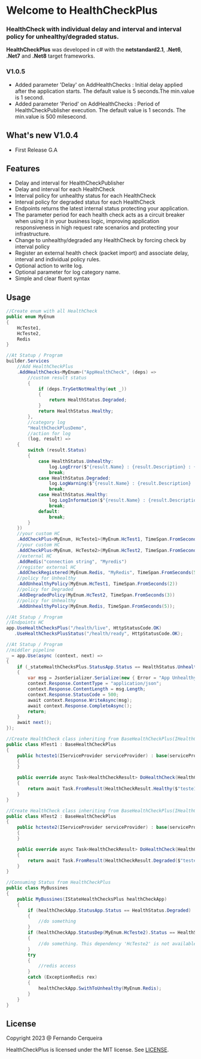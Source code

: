# **Welcome to HealthCheckPlus**

### **HealthCheck with individual delay and interval and interval policy for unhealthy/degraded status.**

**HealthCheckPlus** was developed in c# with the **netstandard2.1**, **.Net6**, **.Net7** and **.Net8** target frameworks.

### V1.0.5

- Added parameter 'Delay'  on AddHealthChecks<T> : Initial delay applied after the application starts. The default value is 5 seconds.The min.value is 1 second.
- Added parameter 'Period' on AddHealthChecks<T> : Period of HealthCheckPublisher execution. The default value is 1 seconds. The min.value is 500 milesecond.

## What's new V1.0.4

- First Release G.A

## Features

- Delay and interval for HealthCheckPublisher  
- Delay and interval for each HealthCheck
- Interval policy for unhealthy status for each HealthCheck
- Interval policy for degraded status for each HealthCheck
- Endpoints returns the latest internal status protecting your application.
- The parameter period for each health check acts as a circuit breaker when using it in your business logic, improving application responsiveness in high request rate scenarios and protecting your infrastructure.
- Change to unhealthy/degraded any HealthCheck by forcing check by interval policy
- Register an external health check (packet import) and associate delay, interval and individual policy rules.
- Optional action to write log.
- Optional parameter for log category name.
- Simple and clear fluent syntax

## Usage

```csharp
//Create enum with all HealthCheck
public enum MyEnum
{
    HcTeste1,
    HcTeste2,
    Redis
}
```

```csharp
//At Statup / Program
builder.Services
    //Add HealthCheckPlus
    .AddHealthChecks<MyEnum>("AppHealthCheck", (deps) =>
        //custom result status 
        {
            if (deps.TryGetNotHealthy(out _))
            {
                return HealthStatus.Degraded;
            }
            return HealthStatus.Healthy;
        },
        //category log
        "HealthCheckPlusDemo",
        //action for log    
        (log, result) =>
    {
        switch (result.Status)
        {
            case HealthStatus.Unhealthy:
                log.LogError($"{result.Name} : {result.Description} : {result.Status} : {result.ElapsedTime} : {result.Date}");
                break;
            case HealthStatus.Degraded:
                log.LogWarning($"{result.Name} : {result.Description} : {result.Status} : {result.ElapsedTime} : {result.Date}");
                break;
            case HealthStatus.Healthy:
                log.LogInformation($"{result.Name} : {result.Description} : {result.Status} : {result.ElapsedTime} : {result.Date}");
                break;
            default:
                break;
        }
    })
    //your custom HC    
    .AddCheckPlus<MyEnum, HcTeste1>(MyEnum.HcTest1, TimeSpan.FromSeconds(20), TimeSpan.FromSeconds(30))
    //your custom HC    
    .AddCheckPlus<MyEnum, HcTeste2>(MyEnum.HcTest2, TimeSpan.FromSeconds(10), TimeSpan.FromSeconds(40), failureStatus: HealthStatus.Degraded)
    //external HC 
    .AddRedis("connection string", "Myredis")
    //register external HC 
    .AddCheckRegistered(MyEnum.Redis, "MyRedis", TimeSpan.FromSeconds(5), TimeSpan.FromSeconds(60))
    //policy for Unhealthy
    .AddUnhealthyPolicy(MyEnum.HcTest1, TimeSpan.FromSeconds(2))
    //policy for Degraded
    .AddDegradedPolicy(MyEnum.HcTest2, TimeSpan.FromSeconds(3))
    //policy for Unhealthy
    .AddUnhealthyPolicy(MyEnum.Redis, TimeSpan.FromSeconds(5));
```

```csharp
//At Statup / Program
//Endpoints HC
app.UseHealthChecksPlus("/health/live", HttpStatusCode.OK)
   .UseHealthChecksPlusStatus("/health/ready", HttpStatusCode.OK);
```

```csharp
//At Statup / Program
//middler pipeline
_ = app.Use(async (context, next) =>
{
    if (_stateHealthChecksPlus.StatusApp.Status == HealthStatus.Unhealthy)
    {
        var msg = JsonSerializer.Serialize(new { Error = "App Unhealthy" });
        context.Response.ContentType = "application/json";
        context.Response.ContentLength = msg.Length;
        context.Response.StatusCode = 500;
        await context.Response.WriteAsync(msg);
        await context.Response.CompleteAsync();
        return;
    }
    await next();
});
```
```csharp
//Create HealthCheck class inheriting from BaseHealthCheckPlus(IHealthCheck)
public class HTest1 : BaseHealthCheckPlus
{
    public hcteste1(IServiceProvider serviceProvider) : base(serviceProvider)
    {
    }

    public override async Task<HealthCheckResult> DoHealthCheck(HealthCheckContext context, CancellationToken cancellationToken)
    {
        return await Task.FromResult(HealthCheckResult.Healthy($"teste1"));
    }
}

//Create HealthCheck class inheriting from BaseHealthCheckPlus(IHealthCheck)
public class HTest2 : BaseHealthCheckPlus
{
    public hcteste2(IServiceProvider serviceProvider) : base(serviceProvider)
    {
    }

    public override async Task<HealthCheckResult> DoHealthCheck(HealthCheckContext context, CancellationToken cancellationToken)
    {
        return await Task.FromResult(HealthCheckResult.Degraded($"teste2"));
    }
}
```

```csharp
//Consuming Status from HealthCheckPlus
public class MyBussines
{
    public MyBussines(IStateHealthChecksPlus healthCheckApp)
    {
        if (healthCheckApp.StatusApp.Status == HealthStatus.Degraded)
        { 
            //do something
        }
        if (healthCheckApp.StatusDep(MyEnum.HcTeste2).Status == HealthStatus.Unhealthy)
        { 
            //do something. This dependency 'HcTeste2' is not available
        }
        try
        {
            //redis access
        }
        catch (ExceptionRedis rex)
        {
            healthCheckApp.SwithToUnhealthy(MyEnum.Redis);
        }
    }
}
```

## License

Copyright 2023 @ Fernando Cerqueira

HealthCheckPlus is licensed under the MIT license. See [LICENSE](https://github.com/FRACerqueira/HealthCheckPlus/blob/master/LICENSE).

